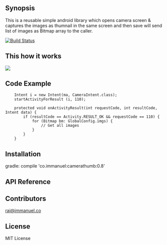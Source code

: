 ## Synopsis

This is a reusable simple android library which opens camera screen & captures the images as thumnail in the same screen and then save will send list of images as Bitmap array to the caller.

[![Build Status](https://travis-ci.org/immi5556/Android-Camera-Thumbnail.svg?branch=master)](https://travis-ci.org/immi5556/Android-Camera-Thumbnail)

## This how it works

![](camera_thumnail_gif_.gif)

## Code Example

		Intent i = new Intent(ma, CameraIntent.class);
        startActivityForResult (i, 110);

		protected void onActivityResult(int requestCode, int resultCode, Intent data) {
			if (resultCode == Activity.RESULT_OK && requestCode == 110) {
				for (Bitmap bm: GlobalConfig.imgs) {
					// Get all images
				}
			}
		}

## Installation

gradle: compile 'co.immanuel:camerathumb:0.8'


## API Reference





## Contributors

raj@immanuel.co

## License

MIT License
